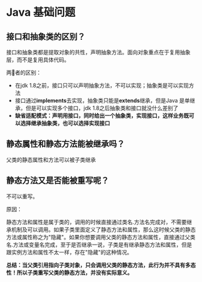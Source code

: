 # Java 基础问题

## 接口和抽象类的区别？

接口和抽象类都是提取对象的共性，声明抽象方法。面向对象重点在于复用抽象层，而不是复用具体代码。

两者的区别：

* 在jdk 1.8之前，接口只可以声明抽象方法，不可以实现；抽象类是可以实现方法
* 接口通过**implements**去实现，抽象类只能是**extends**继承，但是Java 是单继承，但是可以实现多个接口，jdk 1.8之后抽象类和接口就没什么差别了
* **缺省适配模式：声明用接口，同时给出一个抽象类，实现接口，这样业务既可以选择继承抽象类，也可以选择实现接口**

## 静态属性和静态方法能被继承吗？

父类的静态属性和方法可以被子类继承

## 静态方法又是否能被重写呢？

不可以重写。

原因：

静态方法和属性是属于类的，调用的时候直接通过类名.方法名完成对，不需要继承机制及可以调用。如果子类里面定义了静态方法和属性，那么这时候父类的静态方法或属性称之为"隐藏"。如果你想要调用父类的静态方法和属性，直接通过父类名.方法或变量名完成，至于是否继承一说，子类是有继承静态方法和属性，但是跟实例方法和属性不太一样，存在"隐藏"的这种情况。



**总结：当父类引用指向子类对象，只会调用父类的静态方法，此行为并不具有多态性！所以子类重写父类的静态方法，并没有实际意义。**



